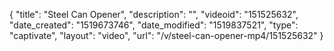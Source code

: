 {
    "title": "Steel Can Opener",
    "description": "",
    "videoid": "151525632",
    "date_created": "1519673746",
    "date_modified": "1519837521",
    "type": "captivate",
    "layout": "video",
    "url": "\/v\/steel-can-opener-mp4\/151525632"
}